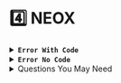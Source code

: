 # 4️⃣ NEOX

<details>

<summary><strong><code>Error With Code</code></strong></summary>



</details>

<details>

<summary><strong><code>Error No Code</code></strong></summary>



</details>

<details>

<summary>Questions You May Need</summary>



</details>
